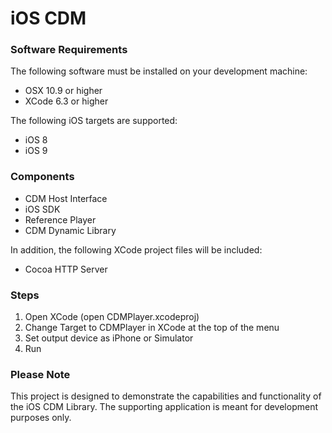 # iOS CDM

### Software Requirements

The following software must be installed on your development machine:
* OSX 10.9 or higher
* XCode 6.3 or higher

The following iOS targets are supported:
* iOS 8
* iOS 9

### Components
* CDM Host Interface
* iOS SDK
* Reference Player
* CDM Dynamic Library

In addition, the following XCode project files will be included:
* Cocoa HTTP Server

### Steps
1. Open XCode (open CDMPlayer.xcodeproj)
2. Change Target to CDMPlayer in XCode at the top of the menu
3. Set output device as iPhone or Simulator
4. Run

### Please Note
This project is designed to demonstrate the capabilities and functionality of
the iOS CDM Library. The supporting application is meant for development
purposes only.
